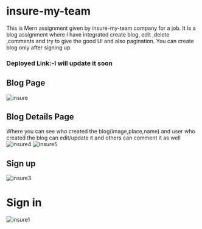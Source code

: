 # insure-my-team
This is Mern assignment given by insure-my-team company for a job. It is a blog assignment where I have integrated create blog, edit ,delete ,comments and try to give the good UI and also pagination. You can create blog only after signing up 
### Deployed Link:-I will update it soon
## Blog Page
![insure](https://user-images.githubusercontent.com/101394814/230866869-3b7a5fb9-e09e-4e3e-a7d1-2e1ff49b02fd.png)
## Blog Details Page
Where you can see who created the blog(image,place,name) and user who created the blog can edit/update it and others can comment it as well
![insure4](https://user-images.githubusercontent.com/101394814/230867212-1706e207-b093-4956-97c3-1211ee37f928.png)
![insure5](https://user-images.githubusercontent.com/101394814/230867238-19fd88bb-ffd2-4dcc-b448-71b8d2d0f257.png)
## Sign up
![insure3](https://user-images.githubusercontent.com/101394814/230867393-a78b4c6f-4c00-428e-ba9b-f91c99a43163.png)
# Sign in
![insure1](https://user-images.githubusercontent.com/101394814/230867460-d6ab6435-3bb0-4bd4-a3a2-8b3d0b91c3b3.png)
